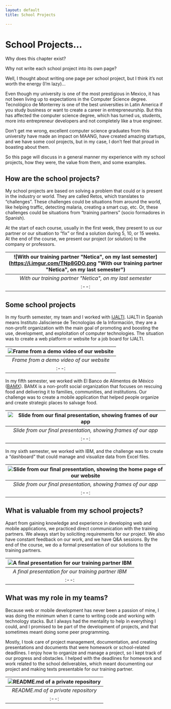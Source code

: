 ```yaml
---
layout: default
title: School Projects 

---
```


# School Projects…

Why does this chapter exist?

Why not write each school project into its own page?

Well, I thought about writing one page per school project, but I think it’s not worth the energy (I’m lazy)…

Even though my university is one of the most prestigious in Mexico, it has not been living up to expectations in the Computer Science degree. Tecnológico de Monterrey is one of the best universities in Latin America if you study business or want to create a career in entrepreneurship. But this has affected the computer science degree, which has turned us, students, more into entrepreneur developers and not completely like a true engineer. 

Don’t get me wrong, excellent computer science graduates from this university have made an impact on MAANG, have created amazing startups, and we have some cool projects, but in my case, I don’t feel that proud in boasting about them. 

So this page will discuss in a general manner my experience with my school projects, how they were, the value from them, and some examples. 

## How are the school projects?

My school projects are based on solving a problem that could or is present in the industry or world. They are called Retos, which translates to “challenges”. These challenges could be situations from around the world, like helping traffic, detecting malaria, creating a smart cup, etc. Or, these challenges could be situations from “training partners” (socio formadores in Spanish). 

At the start of each course, usually in the first week, they present to us our partner or our situation to “fix” or find a solution during 5, 10, or 15 weeks. At the end of the course, we present our project (or solution) to the company or professors. 

| ![With our training partner "Netica", on my last semester](https://i.imgur.com/TNp8GDO.png "With our training partner "Netica", on my last semester") |
|:--:|
| *With our training partner "Netica", on my last semester* |
|:--:|

## Some school projects

In my fourth semester, my team and I worked with [IJALTI](https://www.ijalti.org.mx/). IJALTI in Spanish means Instituto Jalisciense de Tecnologías de la Información, they are a non-profit organization with the main goal of promoting and boosting the use, development, and exploitation of computer technologies. The situation was to create a web platform or website for a job board for IJALTI. 

| ![Frame from a demo video of our website](https://i.imgur.com/xfDPR8t.png "Frame from a demo video of our website") |
|:--:|
| *Frame from a demo video of our website* |
|:--:|

In my fifth semester, we worked with El Banco de Alimentos de México ([BAMX](https://bamx.org.mx/)). BAMX is a non-profit social organization that focuses on rescuing food and delivering it to families, communities, and institutions. Our challenge was to create a mobile application that helped people organize and create strategic places to salvage food. 

| ![Slide from our final presentation, showing frames of our app](https://i.imgur.com/YpLD6Ss.png "Slide from our final presentation, showing frames of our app") |
|:--:|
| *Slide from our final presentation, showing frames of our app* |
|:--:|

In my sixth semester, we worked with IBM, and the challenge was to create a “dashboard” that could manage and visualize data from Excel files. 

| ![Slide from our final presentation, showing the home page of our website](https://i.imgur.com/TFQ3Uv3.png "Slide from our final presentation, showing frames of our app") |
|:--:|
| *Slide from our final presentation, showing frames of our app* |
|:--:|

## What is valuable from my school projects?

Apart from gaining knowledge and experience in developing web and mobile applications, we practiced direct communication with the training partners. We always start by soliciting requirements for our project. We also have constant feedback on our work, and we have Q&A sessions. By the end of the course, we do a formal presentation of our solutions to the training partners. 

| ![A final presentation for our training partner IBM](https://i.imgur.com/WmtgIsb.png "A final presentation for our training partner IBM") |
|:--:|
| *A final presentation for our training partner IBM* |
|:--:|

## What was my role in my teams?

Because web or mobile development has never been a passion of mine, I was doing the minimum when it came to writing code and working with technology stacks. But I always had the mentality to help in everything I could, and I promised to be part of the development of projects, and that sometimes meant doing some peer programming. 

Mostly, I took care of project management, documentation, and creating presentations and documents that were homework or school-related deadlines. I enjoy how to organize and manage a project, so I kept track of our progress and obstacles. I helped with the deadlines for homework and work related to the school deliverables, which meant documenting our project and making texts presentable for our training partner. 

| ![README.md of a private repository](https://i.imgur.com/gGrW6CW.png "README.md of a private repository") |
|:--:|
| *README.md of a private repository* |
|:--:|